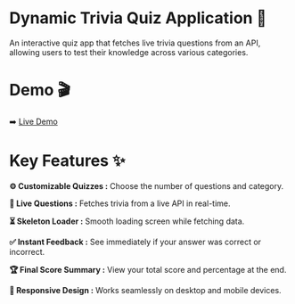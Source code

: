 # Dynamic Trivia Quiz Application 🧠
An interactive quiz app that fetches live trivia questions from an API, allowing users to test their knowledge across various categories.

# Demo 🎬

➡️ [Live Demo](https://mohit-trivia-quiz.netlify.app/)

# Key Features ✨
**⚙️ Customizable Quizzes :** Choose the number of questions and category.

**📡 Live Questions :** Fetches trivia from a live API in real-time.

**⏳ Skeleton Loader :** Smooth loading screen while fetching data.

**✅ Instant Feedback :** See immediately if your answer was correct or incorrect.

**🏆 Final Score Summary :** View your total score and percentage at the end.

**📱 Responsive Design :** Works seamlessly on desktop and mobile devices.